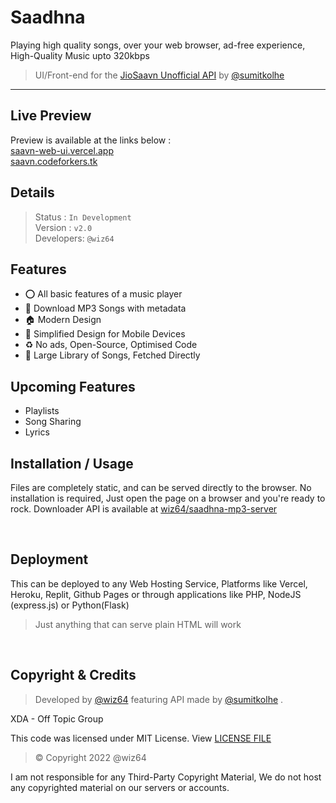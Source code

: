 # Saadhna
Playing high quality songs, over your web browser, ad-free experience, High-Quality Music upto 320kbps
> UI/Front-end for the [JioSaavn Unofficial API](https://github.com/sumitkolhe/jiosaavn-api) by [@sumitkolhe](https://github.com/sumitkolhe)

---

## Live Preview
Preview is available at the links below : <br>
[saavn-web-ui.vercel.app](https://saavn-web-ui.vercel.app/)<br>
[saavn.codeforkers.tk](https://saavn.codeforkers.tk)

## Details
> Status : `In Development`<br>
Version : `v2.0` <br>
Developers: `@wiz64`
## Features
- ⭕ All basic features of a music player
- :green_apple: Download MP3 Songs with metadata
- 🏠 Modern Design
- 📱 Simplified Design for Mobile Devices
- ♻ No ads, Open-Source, Optimised Code
- 🎵 Large Library of Songs, Fetched Directly
  
## Upcoming Features
- Playlists
- Song Sharing
- Lyrics
  
## Installation / Usage

Files are completely static, and can be served directly to the browser. No installation is required, Just open the page on a browser and you're ready to rock.
Downloader API is available at [wiz64/saadhna-mp3-server](https://github.com/wiz64/saadhna-mp3-server)

<br>

## Deployment
This can be deployed to any Web Hosting Service, Platforms like Vercel, Heroku, Replit, Github Pages or through applications like PHP, NodeJS (express.js) or Python(Flask)

> Just anything that can serve plain HTML will work

<br>

## Copyright & Credits
> Developed by [@wiz64](https://github.com/wiz64) featuring API made by [@sumitkolhe](https://github/sumitkolhe) .

XDA - Off Topic Group

This code was licensed under MIT License. View [LICENSE FILE](./LICENSE)
> &copy;  Copyright 2022 @wiz64

I am not responsible for any Third-Party Copyright Material, We do not host any copyrighted material on our servers or accounts.
